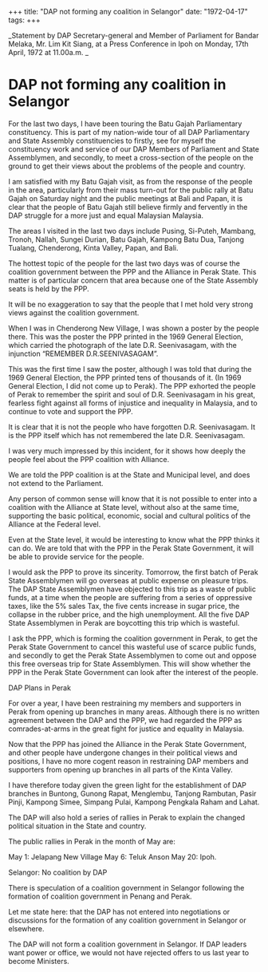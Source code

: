 +++ 
title: "DAP not forming any coalition in Selangor"
date: "1972-04-17"
tags:
+++

_Statement by DAP Secretary-general and Member of Parliament for Bandar Melaka, Mr. Lim Kit Siang, at a Press Conference in Ipoh on Monday, 17th April, 1972 at 11.00a.m.
_
# DAP not forming any coalition in Selangor

For the last two days, I have been touring the Batu Gajah Parliamentary constituency. This is part of my nation-wide tour of all DAP Parliamentary and State Assembly constituencies to firstly, see for myself the constituency work and service of our DAP Members of Parliament and State Assemblymen, and secondly, to meet a cross-section of the people on the ground to get their views about the problems of the people and country.</u>

I am satisfied with my Batu Gajah visit, as from the response of the people in the area, particularly from their mass turn-out for the public rally at Batu Gajah on Saturday night and the public meetings at Bali and Papan, it is clear that the people of Batu Gajah still believe firmly and fervently in the DAP struggle for a more just and equal Malaysian Malaysia.

The areas I visited in the last two days include Pusing, Si-Puteh, Mambang, Tronoh, Nallah, Sungei Durian, Batu Gajah, Kampong Batu Dua, Tanjong Tualang, Chenderong, Kinta Valley, Papan, and Bali.

The hottest topic of the people for the last two days was of course the coalition government between the PPP and the Alliance in Perak State. This matter is of particular concern that area because one of the State Assembly seats is held by the PPP.

It will be no exaggeration to say that the people that I met hold very strong views against the coalition government.

When I was in Chenderong New Village, I was shown a poster by the people there. This was the poster the PPP printed in the 1969 General Election, which carried the photograph of the late D.R. Seenivasagam, with the injunction “REMEMBER D.R.SEENIVASAGAM”.

This was the first time I saw the poster, although I was told that during the 1969 General Election, the PPP printed tens of thousands of it. (In 1969 General Election, I did not come up to Perak). The PPP exhorted the people of Perak to remember the spirit and soul of D.R. Seenivasagam in his great, fearless fight against all forms of injustice and inequality in Malaysia, and to continue to vote and support the PPP.

It is clear that it is not the people who have forgotten D.R. Seenivasagam. It is the PPP itself which has not remembered the late D.R. Seenivasagam.

I was very much impressed by this incident, for it shows how deeply the people feel about the PPP coalition with Alliance.

We are told the PPP coalition is at the State and Municipal level, and does not extend to the Parliament.

Any person of common sense will know that it is not possible to enter into a coalition with the Alliance at State level, without also at the same time, supporting the basic political, economic, social and cultural politics of the Alliance at the Federal level.

Even at the State level, it would be interesting to know what the PPP thinks it can do. We are told that with the PPP in the Perak State Government, it will be able to provide service for the people.

I would ask the PPP to prove its sincerity. Tomorrow, the first batch of Perak State Assemblymen will go overseas at public expense on pleasure trips. The DAP State Assemblymen have objected to this trip as a waste of public funds, at a time when the people are suffering from a series of oppressive taxes, like the 5% sales Tax, the five cents increase in sugar price, the collapse in the rubber price, and the high unemployment. All the five DAP State Assemblymen in Perak are boycotting this trip which is wasteful.

I ask the PPP, which is forming the coalition government in Perak, to get the Perak State Government to cancel this wasteful use of scarce public funds, and secondly to get the Perak State Assemblymen to come out and oppose this free overseas trip for State Assemblymen. This will show whether the PPP in the Perak State Government can look after the interest of the people.

DAP Plans in Perak

For over a year, I have been restraining my members and supporters in Perak from opening up branches in many areas. Although there is no written agreement between the DAP and the PPP, we had regarded the PPP as comrades-at-arms in the great fight for justice and equality in Malaysia.

Now that the PPP has joined the Alliance in the Perak State Government, and other people have undergone changes in their political views and positions, I have no more cogent reason in restraining DAP members and supporters from opening up branches in all parts of the Kinta Valley.

I have therefore today given the green light for the establishment of DAP branches in Buntong, Gunong Rapat, Menglembu, Tanjong Rambutan, Pasir Pinji, Kampong Simee, Simpang Pulai, Kampong Pengkala Raham and Lahat.

The DAP will also hold a series of rallies in Perak to explain the changed political situation in the State and country.

The public rallies in Perak in the month of May are:

May 1: Jelapang New Village
May 6: Teluk Anson
May 20: Ipoh.

Selangor: No coalition by DAP

There is speculation of a coalition government in Selangor following the formation of coalition government in Penang and Perak.

Let me state here: that the DAP has not entered into negotiations or discussions for the formation of any coalition government in Selangor or elsewhere.

The DAP will not form a coalition government in Selangor. If DAP leaders want power or office, we would not have rejected offers to us last year to become Ministers.
 
